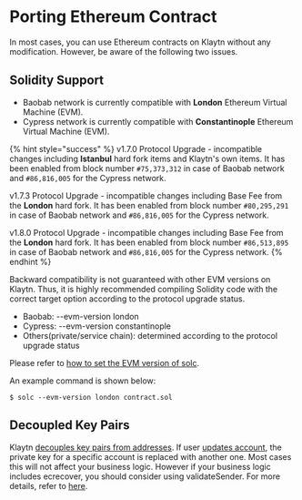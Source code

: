 # Porting Ethereum Contract <a id="porting-ethereum-contract"></a>

In most cases, you can use Ethereum contracts on Klaytn without any modification. However, be aware of the following two issues.

## Solidity Support <a id="solidity-support"></a>

* Baobab network is currently compatible with **London** Ethereum Virtual Machine (EVM).
* Cypress network is currently compatible with **Constantinople** Ethereum Virtual Machine (EVM).

{% hint style="success" %}
v1.7.0 Protocol Upgrade - incompatible changes including **Istanbul** hard fork items and Klaytn's own items. It has been enabled from block number `#75,373,312` in case of Baobab network and `#86,816,005` for the Cypress network.

v1.7.3 Protocol Upgrade - incompatible changes including Base Fee from the **London** hard fork. It has been enabled from block number `#80,295,291` in case of Baobab network and `#86,816,005` for the Cypress network.

v1.8.0 Protocol Upgrade - incompatible changes including Base Fee from the **London** hard fork. It has been enabled from block number `#86,513,895` in case of Baobab network and `#86,816,005` for the Cypress network.
{% endhint %}

Backward compatibility is not guaranteed with other EVM versions on Klaytn. Thus, it is highly recommended compiling Solidity code with the correct target option according to the protocol upgrade status.
* Baobab: --evm-version london
* Cypress: --evm-version constantinople
* Others(private/service chain): determined according to the protocol upgrade status

Please refer to [how to set the EVM version of solc](https://solidity.readthedocs.io/en/latest/using-the-compiler.html#setting-the-evm-version-to-target).


An example command is shown below:

```
$ solc --evm-version london contract.sol
```

## Decoupled Key Pairs <a id="decoupled-key-pairs"></a>

Klaytn [decouples key pairs from addresses](../klaytn/design/accounts.md#decoupling-key-pairs-from-addresses). If user [updates account](../klaytn/design/transactions/basic.md#txtypeaccountupdate), the private key for a specific account is replaced with another one. Most cases this will not affect your business logic. However if your business logic includes ecrecover, you should consider using validateSender. For more details, refer to [here](precompiled-contracts/precompiled-contracts.md).
